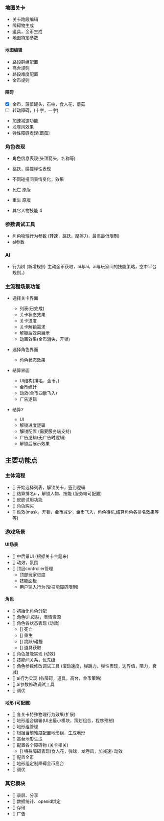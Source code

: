 ### 地图关卡

- 关卡路段编辑
- 障碍物生成
- 道具，金币生成
- 地图特定参数

#### 地图编辑

- 路段群组配置
- 高台规则
- 路段难度配置
- 金币规则
  
#### 障碍
- [x] 金币，菠菜罐头，石柱，食人花，蘑菇
- [ ] 转动障碍，(十字，一字)
- 加速减速功能
- 龙卷风效果
- 弹性障碍表现(蘑菇)

### 角色表现

- 角色信息表现(头顶箭头，名称等)
- 跳跃，碰撞弹性表现
- 不同碰撞间表情变化，效果
- 死亡 原版
- 重生 原版

- 其它人物技能 4 
  
### 参数调试工具

- 角色物理行为参数 (转速，跳跃，摩擦力，最高最低限制)
- ai参数

### AI

- 行为树 (新增规则: 主动金币获取，ai与ai，ai与玩家间的技能策略，空中平台规则，)

### 主流程场景功能

- 选择关卡界面
  - 列表(已完成)
  - 关卡状态效果
  - 关卡进度
  - 关卡解锁需求
  - 解锁后效果展示
  - 动画效果(金币消失，开锁)

- 选择角色界面
  - 角色状态效果

- 结算界面
  - UI结构(排名，金币，)
  - 金币统计
  - 动效(金币四散飞入)
  - 广告逻辑

- 结算2
  - UI
  - 解锁进度逻辑
  - 解锁配置 (需要服务端支持)
  - 广告逻辑(无广告时逻辑)
  - 解锁后展示效果

## 主要功能点
### 主体流程

- [] 开始选择列表，解锁关卡，签到逻辑
- [] 结算排名ui，解锁人物、技能 (服务端可配置)
- [] 皮肤试用功能
- [] 角色购买
- [] 动效(mask，开锁，金币减少，金币飞入，角色待机,结算角色各排名效果等等)

### 游戏场景
#### UI场景

- [] 中后景UI (根据关卡主题来)
- [] 动效，氛围
- [] 顶层controller管理
  - 顶部玩家进度
  - 技能面板
  - 用户输入行为(受技能障碍限制)

#### 角色
- [] 初始化角色分配
- [] 角色UI,皮肤，表情资源
- [] 角色各状态表现 (动效)
  - [] 死亡
  - [] 重生
  - [] 跳跃/碰撞
  - [] 道具获取
- [] 角色技能实现 (动效)
- [] 技能间关系，优先级
- [] 角色参数修改调试工具 (滚动速度，弹跳力，弹性表现，边界值，阻力，衰减)
- [] ai行为实现 (各障碍，道具，高台，金币策略)
- [] ai参数修改调试工具
- [] 调优
 #### 地形  (可配置)

- [] 各关卡特殊物理行为效果(扩展)
- [] 地形组合编辑(UI出最小模块，策划组合，程序预制)
- [] 地形组管理
- [] 根据当前难度配置地形组，生成地形
- [] 高台地形生成
- [] 配置各个障碍物 (关卡相关)
  - [] 特殊障碍表现(食人花，弹球，龙卷风，加减速) 动效
- [] 配置金币
- [] 地形组定制障碍金币高台
- [] 调优


### 其它模块

- [] 录屏、分享
- [] 数据统计、openid绑定
- [] 存储
- [] 广告